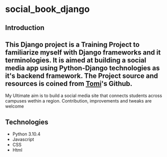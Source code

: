 # social_book_django
## Introduction

This Django project is a Training Project to familiarize myself with Django frameworks and it terminologies. 
It is aimed at building a social media app using Python-Django technologies as it's backend framework. 
The Project source and resources is coined from [Tomi](https://github.com/tomitokko/django-social-media-website)'s Github.
---
My Ultimate aim is to build a social media site that connects students across campuses wethin a region. Contribution, improvements and tweaks are welcome 

## Technologies
- Python 3.10.4
- Javascript
- CSS
- Html

